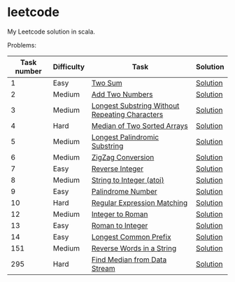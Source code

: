 # leetcode
My Leetcode solution in scala.

Problems:

| Task number | Difficulty | Task     | Solution |
| ----------- | ---------- | -------- | -------- |
| 1  | Easy   | [Two Sum](src/resources/Task1.md) | [Solution](src/main/scala/Problem1.worksheet.sc) |
| 2  | Medium | [Add Two Numbers](src/resources/Task2.md) | [Solution](src/main/scala/Problem2.worksheet.sc) |
| 3  | Medium | [Longest Substring Without Repeating Characters](src/resources/Task3.md) | [Solution](src/main/scala/Problem3.worksheet.sc) |
| 4  | Hard   | [Median of Two Sorted Arrays](src/resources/Task4.md) | [Solution](src/main/scala/Problem4.worksheet.sc) |
| 5  | Medium | [Longest Palindromic Substring](src/resources/Task5.md) | [Solution](src/main/scala/Problem5.worksheet.sc) |
| 6  | Medium | [ZigZag Conversion](src/resources/Task6.md) | [Solution](src/main/scala/Problem6.worksheet.sc) |
| 7  | Easy   | [Reverse Integer](src/resources/Task7.md) | [Solution](src/main/scala/Problem7.worksheet.sc) |
| 8  | Medium | [String to Integer (atoi)](src/resources/Task8.md) | [Solution](src/main/scala/Problem8.worksheet.sc) |
| 9  | Easy   | [Palindrome Number](src/resources/Task9.md) | [Solution](src/main/scala/Problem9.worksheet.sc) |
| 10 | Hard   | [Regular Expression Matching](src/resources/Task10.md) | [Solution](src/main/scala/Problem10.worksheet.sc) |
| 12 | Medium | [Integer to Roman](src/resources/Task12.md) | [Solution](src/main/scala/Problem12.worksheet.sc) |
| 13 | Easy   | [Roman to Integer](src/resources/Task13.md) | [Solution](src/main/scala/Problem13.worksheet.sc) |
| 14 | Easy   | [Longest Common Prefix](src/resources/Task14.md) | [Solution](src/main/scala/Problem14.worksheet.sc) |
| 151| Medium | [Reverse Words in a String](src/resources/Task151.md) | [Solution](src/main/scala/Problem151.worksheet.sc) |
| 295| Hard   | [Find Median from Data Stream](src/resources/Task295.md) | [Solution](src/main/scala/Problem295.worksheet.sc) |
